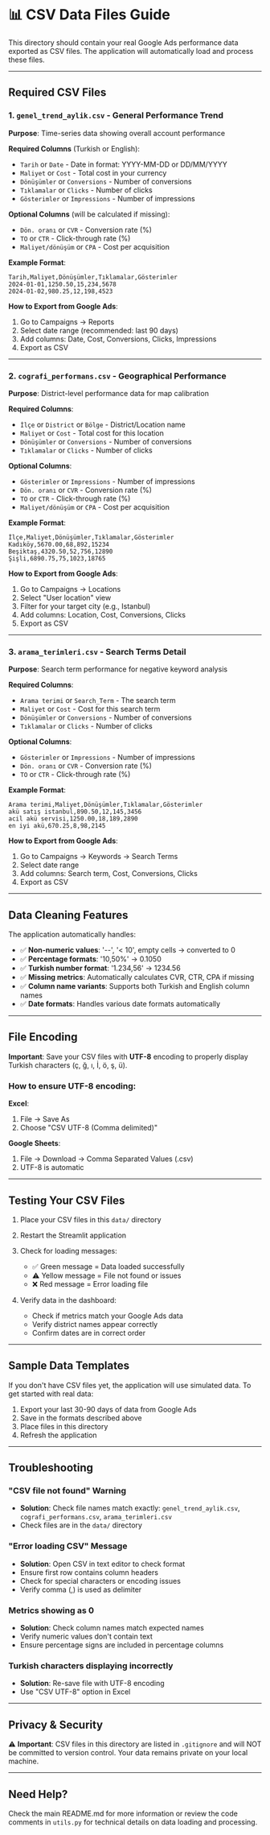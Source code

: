 # 📊 CSV Data Files Guide

This directory should contain your real Google Ads performance data exported as CSV files. The application will automatically load and process these files.

---

## Required CSV Files

### 1. `genel_trend_aylik.csv` - General Performance Trend

**Purpose**: Time-series data showing overall account performance

**Required Columns** (Turkish or English):
- `Tarih` or `Date` - Date in format: YYYY-MM-DD or DD/MM/YYYY
- `Maliyet` or `Cost` - Total cost in your currency
- `Dönüşümler` or `Conversions` - Number of conversions
- `Tıklamalar` or `Clicks` - Number of clicks
- `Gösterimler` or `Impressions` - Number of impressions

**Optional Columns** (will be calculated if missing):
- `Dön. oranı` or `CVR` - Conversion rate (%)
- `TO` or `CTR` - Click-through rate (%)
- `Maliyet/dönüşüm` or `CPA` - Cost per acquisition

**Example Format**:
```csv
Tarih,Maliyet,Dönüşümler,Tıklamalar,Gösterimler
2024-01-01,1250.50,15,234,5678
2024-01-02,980.25,12,198,4523
```

**How to Export from Google Ads**:
1. Go to Campaigns → Reports
2. Select date range (recommended: last 90 days)
3. Add columns: Date, Cost, Conversions, Clicks, Impressions
4. Export as CSV

---

### 2. `cografi_performans.csv` - Geographical Performance

**Purpose**: District-level performance data for map calibration

**Required Columns**:
- `İlçe` or `District` or `Bölge` - District/Location name
- `Maliyet` or `Cost` - Total cost for this location
- `Dönüşümler` or `Conversions` - Number of conversions
- `Tıklamalar` or `Clicks` - Number of clicks

**Optional Columns**:
- `Gösterimler` or `Impressions` - Number of impressions
- `Dön. oranı` or `CVR` - Conversion rate (%)
- `TO` or `CTR` - Click-through rate (%)
- `Maliyet/dönüşüm` or `CPA` - Cost per acquisition

**Example Format**:
```csv
İlçe,Maliyet,Dönüşümler,Tıklamalar,Gösterimler
Kadıköy,5670.00,68,892,15234
Beşiktaş,4320.50,52,756,12890
Şişli,6890.75,75,1023,18765
```

**How to Export from Google Ads**:
1. Go to Campaigns → Locations
2. Select "User location" view
3. Filter for your target city (e.g., Istanbul)
4. Add columns: Location, Cost, Conversions, Clicks
5. Export as CSV

---

### 3. `arama_terimleri.csv` - Search Terms Detail

**Purpose**: Search term performance for negative keyword analysis

**Required Columns**:
- `Arama terimi` or `Search_Term` - The search term
- `Maliyet` or `Cost` - Cost for this search term
- `Dönüşümler` or `Conversions` - Number of conversions
- `Tıklamalar` or `Clicks` - Number of clicks

**Optional Columns**:
- `Gösterimler` or `Impressions` - Number of impressions
- `Dön. oranı` or `CVR` - Conversion rate (%)
- `TO` or `CTR` - Click-through rate (%)

**Example Format**:
```csv
Arama terimi,Maliyet,Dönüşümler,Tıklamalar,Gösterimler
akü satış istanbul,890.50,12,145,3456
acil akü servisi,1250.00,18,189,2890
en iyi akü,670.25,8,98,2145
```

**How to Export from Google Ads**:
1. Go to Campaigns → Keywords → Search Terms
2. Select date range
3. Add columns: Search term, Cost, Conversions, Clicks
4. Export as CSV

---

## Data Cleaning Features

The application automatically handles:

- ✅ **Non-numeric values**: '--', '< 10', empty cells → converted to 0
- ✅ **Percentage formats**: '10,50%' → 0.1050
- ✅ **Turkish number format**: '1.234,56' → 1234.56
- ✅ **Missing metrics**: Automatically calculates CVR, CTR, CPA if missing
- ✅ **Column name variants**: Supports both Turkish and English column names
- ✅ **Date formats**: Handles various date formats automatically

---

## File Encoding

**Important**: Save your CSV files with **UTF-8** encoding to properly display Turkish characters (ç, ğ, ı, İ, ö, ş, ü).

### How to ensure UTF-8 encoding:

**Excel**:
1. File → Save As
2. Choose "CSV UTF-8 (Comma delimited)"

**Google Sheets**:
1. File → Download → Comma Separated Values (.csv)
2. UTF-8 is automatic

---

## Testing Your CSV Files

1. Place your CSV files in this `data/` directory
2. Restart the Streamlit application
3. Check for loading messages:
   - ✅ Green message = Data loaded successfully
   - ⚠️ Yellow message = File not found or issues
   - ❌ Red message = Error loading file

4. Verify data in the dashboard:
   - Check if metrics match your Google Ads data
   - Verify district names appear correctly
   - Confirm dates are in correct order

---

## Sample Data Templates

If you don't have CSV files yet, the application will use simulated data. To get started with real data:

1. Export your last 30-90 days of data from Google Ads
2. Save in the formats described above
3. Place files in this directory
4. Refresh the application

---

## Troubleshooting

### "CSV file not found" Warning
- **Solution**: Check file names match exactly: `genel_trend_aylik.csv`, `cografi_performans.csv`, `arama_terimleri.csv`
- Check files are in the `data/` directory

### "Error loading CSV" Message
- **Solution**: Open CSV in text editor to check format
- Ensure first row contains column headers
- Check for special characters or encoding issues
- Verify comma (,) is used as delimiter

### Metrics showing as 0
- **Solution**: Check column names match expected names
- Verify numeric values don't contain text
- Ensure percentage signs are included in percentage columns

### Turkish characters displaying incorrectly
- **Solution**: Re-save file with UTF-8 encoding
- Use "CSV UTF-8" option in Excel

---

## Privacy & Security

⚠️ **Important**: CSV files in this directory are listed in `.gitignore` and will NOT be committed to version control. Your data remains private on your local machine.

---

## Need Help?

Check the main README.md for more information or review the code comments in `utils.py` for technical details on data loading and processing.


